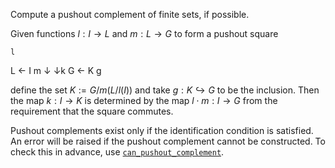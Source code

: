 Compute a pushout complement of finite sets, if possible.

Given functions $l: I → L$ and $m: L → G$ to form a pushout square

```
l
```

L ← I m ↓   ↓k   G ← K     g

define the set $K := G / m(L / l(I))$ and take $g: K ↪ G$ to be the inclusion. Then the map $k: I → K$ is determined by the map $l⋅m: I → G$ from the requirement that the square commutes.

Pushout complements exist only if the identification condition is satisfied. An error will be raised if the pushout complement cannot be constructed. To check this in advance, use [`can_pushout_complement`](@ref).

